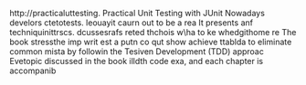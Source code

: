 
http://practicaluttesting.
Practical Unit Testing with JUnit 
Nowadays develors ctetotests. leouayit  caurn out to be a rea
It presents anf techniquinittrscs. dcussesrafs reted thchois w\ha to ke whedgithome re
The book stressthe imp writ est a putn co qut show achieve ttablda to eliminate common mista by followin the Tesiven Development (TDD) approac Evetopic discussed in the book  illdth code exa, and each chapter is accompanib













